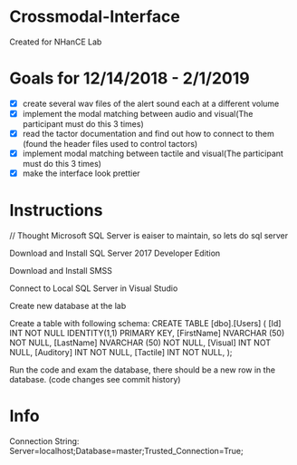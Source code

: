 # Crossmodal-Interface

Created for NHanCE Lab

# Goals for 12/14/2018 - 2/1/2019
- [x] create several wav files of the alert sound each at a different volume
- [x] implement the modal matching between audio and visual(The participant must do this 3 times)
- [x] read the tactor documentation and find out how to connect to them (found the header files used to control tactors)
- [x] implement modal matching between tactile and visual(The participant must do this 3 times)
- [x] make the interface look prettier
# Instructions

// Thought Microsoft SQL Server is eaiser to maintain, so lets do sql server

Download and Install SQL Server 2017 Developer Edition

Download and Install SMSS

Connect to Local SQL Server in Visual Studio

Create new database at the lab

Create a table with following schema:
CREATE TABLE [dbo].[Users] (
[Id] INT NOT NULL IDENTITY(1,1) PRIMARY KEY,
[FirstName] NVARCHAR (50) NOT NULL,
[LastName] NVARCHAR (50) NOT NULL,
[Visual] INT NOT NULL,
[Auditory] INT NOT NULL,
[Tactile] INT NOT NULL,
);

Run the code and exam the database, there should be a new row in the database. (code changes see commit history)

# Info

Connection String: Server=localhost;Database=master;Trusted_Connection=True;
